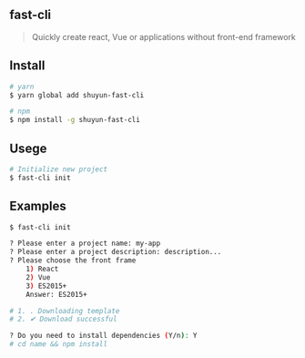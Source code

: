 ## fast-cli

> Quickly create react, Vue or applications without front-end framework

## Install
```bash
# yarn
$ yarn global add shuyun-fast-cli

# npm
$ npm install -g shuyun-fast-cli
```

## Usege

```bash
# Initialize new project
$ fast-cli init
```

## Examples
```bash
$ fast-cli init

? Please enter a project name: my-app
? Please enter a project description: description...
? Please choose the front frame
    1) React
    2) Vue
    3) ES2015+
    Answer: ES2015+

# 1. . Downloading template
# 2. ✔ Download successful

? Do you need to install dependencies (Y/n): Y
# cd name && npm install
```
